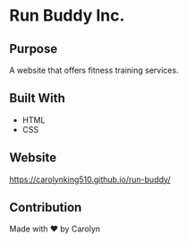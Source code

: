 # Run Buddy Inc.

## Purpose
A website that offers fitness training services. 

## Built With
* HTML
* CSS

## Website 
https://carolynking510.github.io/run-buddy/

## Contribution
Made with ❤️ by Carolyn 
